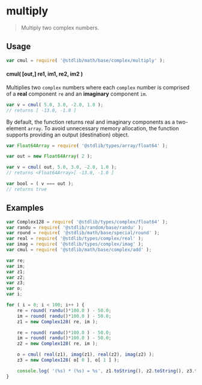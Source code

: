 # multiply

> Multiply two complex numbers.

<section class="intro">

</section>

<!-- /.intro -->

<section class="usage">

## Usage

```javascript
var cmul = require( '@stdlib/math/base/complex/multiply' );
```

#### cmul( \[out,] re1, im1, re2, im2 )

Multiplies two `complex` numbers where each `complex` number is comprised of a **real** component `re` and an **imaginary** component `im`.

```javascript
var v = cmul( 5.0, 3.0, -2.0, 1.0 );
// returns [ -13.0, -1.0 ]
```

By default, the function returns real and imaginary components as a two-element `array`. To avoid unnecessary memory allocation, the function supports providing an output (destination) object.

```javascript
var Float64Array = require( '@stdlib/types/array/float64' );

var out = new Float64Array( 2 );

var v = cmul( out, 5.0, 3.0, -2.0, 1.0 );
// returns <Float64Array>[ -13.0, -1.0 ]

var bool = ( v === out );
// returns true
```

</section>

<!-- /.usage -->

<section class="examples">

## Examples

```javascript
var Complex128 = require( '@stdlib/types/complex/float64' );
var randu = require( '@stdlib/random/base/randu' );
var round = require( '@stdlib/math/base/special/round' );
var real = require( '@stdlib/types/complex/real' );
var imag = require( '@stdlib/types/complex/imag' );
var cmul = require( '@stdlib/math/base/complex/add' );

var re;
var im;
var z1;
var z2;
var z3;
var o;
var i;

for ( i = 0; i < 100; i++ ) {
    re = round( randu()*100.0 ) - 50.0;
    im = round( randu()*100.0 ) - 50.0;
    z1 = new Complex128( re, im );

    re = round( randu()*100.0 ) - 50.0;
    im = round( randu()*100.0 ) - 50.0;
    z2 = new Complex128( re, im );

    o = cmul( real(z1), imag(z1), real(z2), imag(z2) );
    z3 = new Complex128( o[ 0 ], o[ 1 ] );

    console.log( '(%s) * (%s) = %s', z1.toString(), z2.toString(), z3.toString() );
}
```

</section>

<!-- /.examples -->

<section class="links">

</section>

<!-- /.links -->

